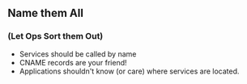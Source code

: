 ## Name them All
### (Let Ops Sort them Out)

* Services should be called by name
* CNAME records are your friend!
* Applications shouldn't know (or care) where services are located.

